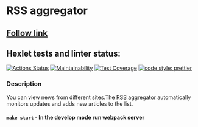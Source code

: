# RSS aggregator

## <a href="https://frontend-project-lvl3-git-main-denbon05.vercel.app/">Follow link</a>

## Hexlet tests and linter status:

[![Actions Status](https://github.com/denbon05/frontend-project-lvl3/workflows/hexlet-check/badge.svg)](https://github.com/denbon05/frontend-project-lvl3/actions)
[![Maintainability](https://api.codeclimate.com/v1/badges/dfe1b29baad12d37287d/maintainability)](https://codeclimate.com/github/denbon05/frontend-project-lvl3/maintainability)
[![Test Coverage](https://api.codeclimate.com/v1/badges/dfe1b29baad12d37287d/test_coverage)](https://codeclimate.com/github/denbon05/frontend-project-lvl3/test_coverage)
[![code style: prettier](https://img.shields.io/badge/code_style-prettier-ff69b4.svg?style=flat-square)](https://github.com/prettier/prettier)

### Description

You can view news from different sites.The <a href="https://frontend-project-lvl3-git-main-denbon05.vercel.app/">RSS aggregator</a> automatically monitors updates and adds new articles to the list.

#### <b>`make start`</b> - In the develop mode run webpack server
